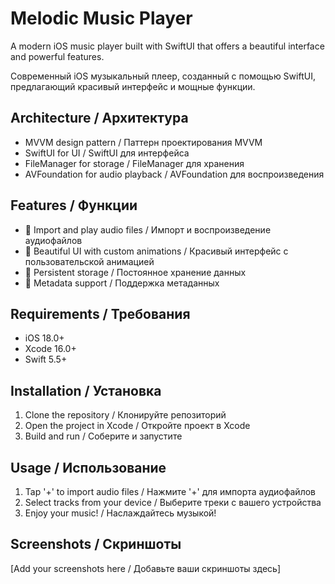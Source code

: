# Melodic Music Player

A modern iOS music player built with SwiftUI that offers a beautiful interface and powerful features.

Современный iOS музыкальный плеер, созданный с помощью SwiftUI, предлагающий красивый интерфейс и мощные функции.

## Architecture / Архитектура

- MVVM design pattern / Паттерн проектирования MVVM
- SwiftUI for UI / SwiftUI для интерфейса
- FileManager for storage / FileManager для хранения
- AVFoundation for audio playback / AVFoundation для воспроизведения


## Features / Функции

- 🎵 Import and play audio files / Импорт и воспроизведение аудиофайлов
- 🎨 Beautiful UI with custom animations / Красивый интерфейс с пользовательской анимацией
- 💾 Persistent storage / Постоянное хранение данных
- 🎼 Metadata support / Поддержка метаданных

## Requirements / Требования

- iOS 18.0+
- Xcode 16.0+
- Swift 5.5+

## Installation / Установка

1. Clone the repository / Клонируйте репозиторий
2. Open the project in Xcode / Откройте проект в Xcode
3. Build and run / Соберите и запустите

## Usage / Использование

1. Tap '+' to import audio files / Нажмите '+' для импорта аудиофайлов
2. Select tracks from your device / Выберите треки с вашего устройства
3. Enjoy your music! / Наслаждайтесь музыкой!


## Screenshots / Скриншоты

[Add your screenshots here / Добавьте ваши скриншоты здесь]

